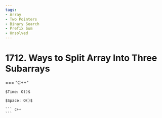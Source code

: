 ```yaml
---
tags:
- Array
- Two Pointers
- Binary Search
- Prefix Sum
- Unsolved
---
```



# 1712. Ways to Split Array Into Three Subarrays

=== "C++"

    $Time: O()$

    $Space: O()$

    ``` c++
    ```